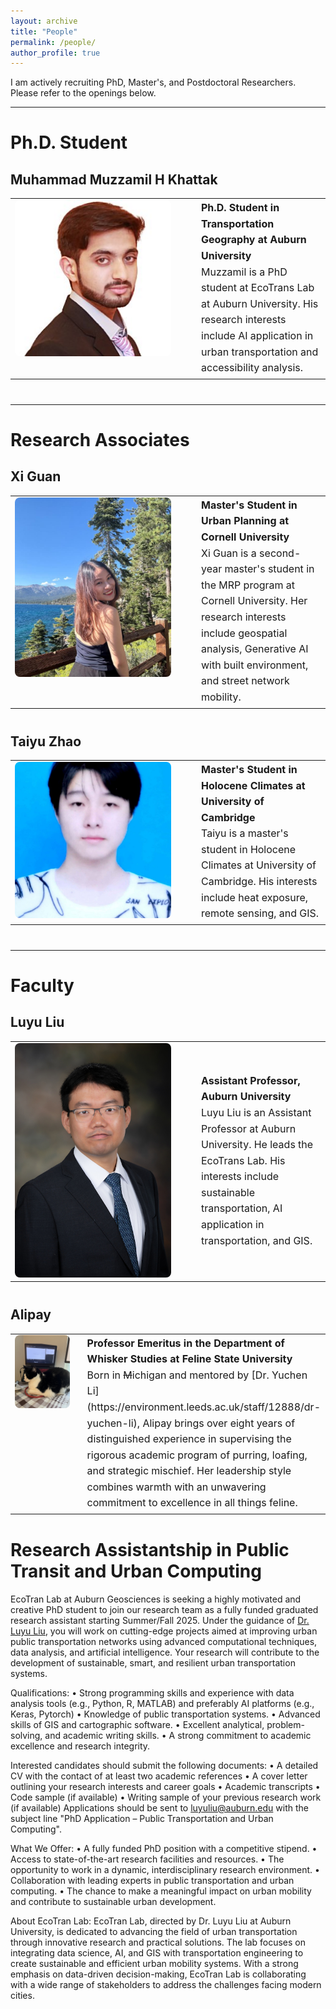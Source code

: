 ```yaml
---
layout: archive
title: "People"
permalink: /people/
author_profile: true
---
```


I am actively recruiting PhD, Master's, and Postdoctoral Researchers. Please refer to the openings below.

---

# Ph.D. Student

## Muhammad Muzzamil H Khattak

<table style="border: none; margin-bottom: 40px;">
  <tr>
    <td width="270" valign="top" style="padding-right: 20px; border: none;">
      <img src="/images/muzzamil.jpg" alt="Muzzamil Khattak" width="250" style="border-radius: 8px;">
    </td>
    <td style="font-size: 1rem; line-height: 1.6; border: none;">
      <strong>Ph.D. Student in Transportation Geography at Auburn University</strong><br/>
      Muzzamil is a PhD student at EcoTrans Lab at Auburn University. His research interests include AI application in urban transportation and accessibility analysis.
    </td>
  </tr>
</table>

---

# Research Associates

## Xi Guan

<table style="border: none; margin-bottom: 40px;">
  <tr>
    <td width="270" valign="top" style="padding-right: 20px; border: none;">
      <img src="/images/xi.jpg" alt="Xi Guan" width="250" style="border-radius: 8px;">
    </td>
    <td style="font-size: 1rem; line-height: 1.6; border: none;">
      <strong>Master's Student in Urban Planning at Cornell University</strong><br/>
      Xi Guan is a second-year master's student in the MRP program at Cornell University. Her research interests include geospatial analysis, Generative AI with built environment, and street network mobility.
    </td>
  </tr>
</table>

## Taiyu Zhao

<table style="border: none; margin-bottom: 40px;">
  <tr>
    <td width="270" valign="top" style="padding-right: 20px; border: none;">
      <img src="/images/taiyu.jpg" alt="Taiyu Zhao" width="250" style="border-radius: 8px;">
    </td>
    <td style="font-size: 1rem; line-height: 1.6; border: none;">
      <strong>Master's Student in Holocene Climates at University of Cambridge</strong><br/>
      Taiyu is a master's student in Holocene Climates at University of Cambridge. His interests include heat exposure, remote sensing, and GIS.
    </td>
  </tr>
</table>


---

# Faculty

## Luyu Liu

<table style="border: none; margin-bottom: 40px;">
  <tr>
    <td width="270" valign="top" style="padding-right: 20px; border: none;">
      <img src="/images/luyu.jpg" alt="Luyu Liu" width="250" style="border-radius: 8px;">
    </td>
    <td style="font-size: 1rem; line-height: 1.6; border: none;">
      <strong>Assistant Professor, Auburn University</strong><br/>
      Luyu Liu is an Assistant Professor at Auburn University. He leads the EcoTrans Lab. His interests include sustainable transportation, AI application in transportation, and GIS.
    </td>
  </tr>
</table>


## Alipay
<table style="border: none; margin-bottom: 40px;">
  <tr>
    <td width="270" valign="top" style="padding-right: 20px; border: none;">
      <img src="/images/alipay.jpg" alt="Alipay" width="250" style="border-radius: 8px;">
    </td>
    <td style="font-size: 1rem; line-height: 1.6; border: none;">
      <strong>Professor Emeritus in the Department of Whisker Studies at Feline State University</strong><br/>
      Born in <del>M</del>ichigan and mentored by [Dr. Yuchen Li](https://environment.leeds.ac.uk/staff/12888/dr-yuchen-li), Alipay brings over eight years of distinguished experience in supervising the rigorous academic program of purring, loafing, and strategic mischief. Her leadership style combines warmth with an unwavering commitment to excellence in all things feline.
    </td>
  </tr>
</table>

# Research Assistantship in Public Transit and Urban Computing

EcoTran Lab at Auburn Geosciences is seeking a highly motivated and creative PhD student to join our research team as a fully funded graduated research assistant starting Summer/Fall 2025. Under the guidance of [Dr. Luyu Liu](https://scholar.google.com/citations?user=r4X5ksYAAAAJ), you will work on cutting-edge projects aimed at improving urban public transportation networks using advanced computational techniques, data analysis, and artificial intelligence. Your research will contribute to the development of sustainable, smart, and resilient urban transportation systems.

Qualifications:
•	Strong programming skills and experience with data analysis tools (e.g., Python, R, MATLAB) and preferably AI platforms (e.g., Keras, Pytorch)
•	Knowledge of public transportation systems.
•	Advanced skills of GIS and cartographic software.
•	Excellent analytical, problem-solving, and academic writing skills.
•	A strong commitment to academic excellence and research integrity.

Interested candidates should submit the following documents:
•	A detailed CV with the contact of at least two academic references
•	A cover letter outlining your research interests and career goals
•	Academic transcripts
•	Code sample (if available)
•	Writing sample of your previous research work (if available)
Applications should be sent to luyuliu@auburn.edu with the subject line "PhD Application – Public Transportation and Urban Computing".

What We Offer:
•	A fully funded PhD position with a competitive stipend.
•	Access to state-of-the-art research facilities and resources.
•	The opportunity to work in a dynamic, interdisciplinary research environment.
•	Collaboration with leading experts in public transportation and urban computing.
•	The chance to make a meaningful impact on urban mobility and contribute to sustainable urban development.

About EcoTran Lab:
EcoTran Lab, directed by Dr. Luyu Liu at Auburn University, is dedicated to advancing the field of urban transportation through innovative research and practical solutions. The lab focuses on integrating data science, AI, and GIS with transportation engineering to create sustainable and efficient urban mobility systems. With a strong emphasis on data-driven decision-making, EcoTran Lab is collaborating with a wide range of stakeholders to address the challenges facing modern cities.
